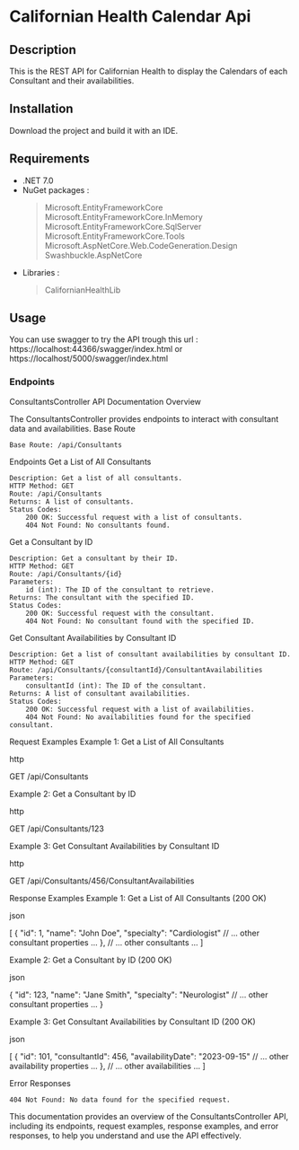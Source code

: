 # Californian Health Calendar Api

##  Description

This is the REST API for Californian Health to display the Calendars of each Consultant and their availabilities.

## Installation

Download the project and build it with an IDE.

## Requirements

- .NET 7.0
- NuGet packages :
    > Microsoft.EntityFrameworkCore
    > Microsoft.EntityFrameworkCore.InMemory
    > Microsoft.EntityFrameworkCore.SqlServer
    > Microsoft.EntityFrameworkCore.Tools
    > Microsoft.AspNetCore.Web.CodeGeneration.Design
    > Swashbuckle.AspNetCore
- Libraries :
    > CalifornianHealthLib
  
## Usage

You can use swagger to try the API trough this url : https://localhost:44366/swagger/index.html or https://localhost/5000/swagger/index.html


### Endpoints

ConsultantsController API Documentation
Overview

The ConsultantsController provides endpoints to interact with consultant data and availabilities.
Base Route

    Base Route: /api/Consultants

Endpoints
Get a List of All Consultants

    Description: Get a list of all consultants.
    HTTP Method: GET
    Route: /api/Consultants
    Returns: A list of consultants.
    Status Codes:
        200 OK: Successful request with a list of consultants.
        404 Not Found: No consultants found.

Get a Consultant by ID

    Description: Get a consultant by their ID.
    HTTP Method: GET
    Route: /api/Consultants/{id}
    Parameters:
        id (int): The ID of the consultant to retrieve.
    Returns: The consultant with the specified ID.
    Status Codes:
        200 OK: Successful request with the consultant.
        404 Not Found: No consultant found with the specified ID.

Get Consultant Availabilities by Consultant ID

    Description: Get a list of consultant availabilities by consultant ID.
    HTTP Method: GET
    Route: /api/Consultants/{consultantId}/ConsultantAvailabilities
    Parameters:
        consultantId (int): The ID of the consultant.
    Returns: A list of consultant availabilities.
    Status Codes:
        200 OK: Successful request with a list of availabilities.
        404 Not Found: No availabilities found for the specified consultant.

Request Examples
Example 1: Get a List of All Consultants

http

GET /api/Consultants

Example 2: Get a Consultant by ID

http

GET /api/Consultants/123

Example 3: Get Consultant Availabilities by Consultant ID

http

GET /api/Consultants/456/ConsultantAvailabilities

Response Examples
Example 1: Get a List of All Consultants (200 OK)

json

[
{
"id": 1,
"name": "John Doe",
"specialty": "Cardiologist"
// ... other consultant properties ...
},
// ... other consultants ...
]

Example 2: Get a Consultant by ID (200 OK)

json

{
"id": 123,
"name": "Jane Smith",
"specialty": "Neurologist"
// ... other consultant properties ...
}

Example 3: Get Consultant Availabilities by Consultant ID (200 OK)

json

[
{
"id": 101,
"consultantId": 456,
"availabilityDate": "2023-09-15"
// ... other availability properties ...
},
// ... other availabilities ...
]

Error Responses

    404 Not Found: No data found for the specified request.

This documentation provides an overview of the ConsultantsController API, including its endpoints, request examples, response examples, and error responses, to help you understand and use the API effectively.